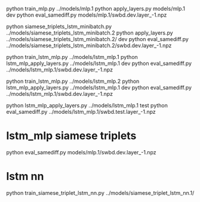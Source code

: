 python train_mlp.py ../models/mlp.1
python apply_layers.py models/mlp.1 dev
python eval_samediff.py models/mlp.1/swbd.dev.layer_-1.npz

python siamese_triplets_lstm_minibatch.py ../models/siamese_triplets_lstm_minibatch.2
python apply_layers.py ../models/siamese_triplets_lstm_minibatch.2/ dev
python eval_samediff.py ../models/siamese_triplets_lstm_minibatch.2/swbd.dev.layer_-1.npz 


python train_lstm_mlp.py ../models/lstm_mlp.1
python lstm_mlp_apply_layers.py ../models/lstm_mlp.1 dev
python eval_samediff.py ../models/lstm_mlp.1/swbd.dev.layer_-1.npz

python train_lstm_mlp.py ../models/lstm_mlp.2
python lstm_mlp_apply_layers.py ../models/lstm_mlp.1 dev
python eval_samediff.py ../models/lstm_mlp.1/swbd.dev.layer_-1.npz

python lstm_mlp_apply_layers.py ../models/lstm_mlp.1 test
python eval_samediff.py ../models/lstm_mlp.1/swbd.test.layer_-1.npz

# lstm_mlp siamese triplets
python eval_samediff.py models/mlp.1/swbd.dev.layer_-1.npz

# lstm nn

python train_siamese_triplet_lstm_nn.py ../models/siamese_triplet_lstm_nn.1/
